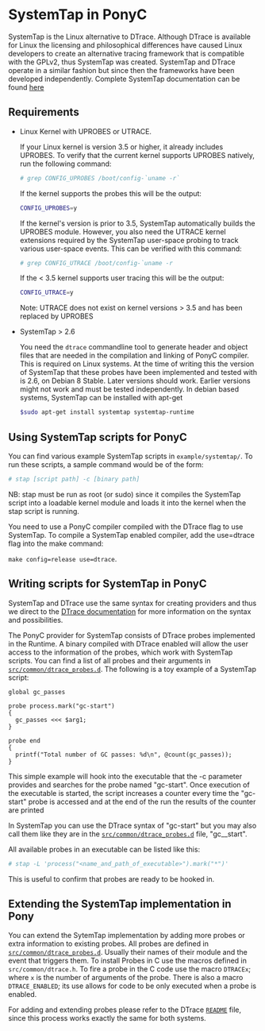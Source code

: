 # SystemTap in PonyC

SystemTap is the Linux alternative to DTrace. Although DTrace is available for
Linux the licensing and philosophical differences have caused Linux developers
to create an alternative tracing framework that is compatible with the GPLv2,
thus SystemTap was created. SystemTap and DTrace operate in a similar fashion
but since then the frameworks have been developed independently. Complete
SystemTap documentation can be found
[here](https://sourceware.org/systemtap/documentation.html)

## Requirements

* Linux Kernel with UPROBES or UTRACE.

  If your Linux kernel is version 3.5 or higher, it already includes UPROBES. To
  verify that the current kernel supports UPROBES natively, run the following
  command:

  ```bash
  # grep CONFIG_UPROBES /boot/config-`uname -r`
  ```

  If the kernel supports the probes this will be the output:

  ```bash
  CONFIG_UPROBES=y
  ```

  If the kernel's version is prior to 3.5, SystemTap automatically builds the
  UPROBES module. However, you also need the UTRACE kernel extensions required
  by the SystemTap user-space probing to track various user-space events. This
  can be verified with this command:

  ```bash
  # grep CONFIG_UTRACE /boot/config-`uname -r
  ```

  If the < 3.5 kernel supports user tracing this will be the output:

  ```bash
  CONFIG_UTRACE=y
  ```

  Note: UTRACE does not exist on kernel versions > 3.5 and has been replaced by
  UPROBES

* SystemTap > 2.6

    You need the `dtrace` commandline tool to generate header and object files
    that are needed in the compilation and linking of PonyC compiler. This is
    required on Linux systems. At the time of writing this the version of
    SystemTap that these probes have been implemented and tested with is 2.6, on
    Debian 8 Stable. Later versions should work. Earlier versions might not work
    and must be tested independently. In debian based systems, SystemTap can be
    installed with apt-get

    ```bash
    $sudo apt-get install systemtap systemtap-runtime
    ```

## Using SystemTap scripts for PonyC

You can find various example SystemTap scripts in `example/systemtap/`. To run
these scripts, a sample command would be of the form:

```bash
# stap [script path] -c [binary path]
```

NB: stap must be run as root (or sudo) since it compiles the SystemTap script
into a loadable kernel module and loads it into the kernel when the stap script
is running.

You need to use a PonyC compiler compiled with the DTrace flag to use SystemTap.
To compile a SystemTap enabled compiler, add the use=dtrace flag into the make
command:

`make config=release use=dtrace`.

## Writing scripts for SystemTap in PonyC

SystemTap and DTrace use the same syntax for creating providers and thus we
direct to the [DTrace documentation](http://dtrace.org/guide/preface.html) for
more information on the syntax and possibilities.

The PonyC provider for SystemTap consists of DTrace probes implemented in the
Runtime. A binary compiled with DTrace enabled will allow the user access to the
information of the probes, which work with SystemTap scripts. You can find a
list of all probes and their arguments in
[`src/common/dtrace_probes.d`](../../src/common/dtrace_probes.d).  The following
is a toy example of a SystemTap script:

```dtrace
global gc_passes

probe process.mark("gc-start")
{
  gc_passes <<< $arg1;
}

probe end
{
  printf("Total number of GC passes: %d\n", @count(gc_passes));
}

```

This simple example will hook into the executable that the -c parameter provides
and searches for the probe named "gc-start". Once execution of the executable is
started, the script increases a counter every time the "gc-start" probe is
accessed and at the end of the run the results of the counter are printed

In SystemTap you can use the DTrace syntax of "gc-start" but you may also call
them like they are in the
[`src/common/dtrace_probes.d`](../../src/common/dtrace_probes.d) file,
"gc__start".

All available probes in an executable can be listed like this:

```bash
# stap -L 'process("<name_and_path_of_executable>").mark("*")'
```

This is useful to confirm that probes are ready to be hooked in.

## Extending the SystemTap implementation in Pony

You can extend the SytemTap implementation by adding more probes or extra
information to existing probes. All probes are defined in
[`src/common/dtrace_probes.d`](../../src/common/dtrace_probes.d). Usually their
names of their module and the event that triggers them. To install Probes in C
use the macros defined in `src/common/dtrace.h`.  To fire a probe in the C code
use the macro `DTRACEx`; where `x` is the number of arguments of  the probe.
There is also a macro `DTRACE_ENABLED`; its use allows for code to be only
executed when a probe is enabled.

For adding and extending probes please refer to the DTrace
[`README`](../dtrace/README.md#adding-a-probe) file, since this process works
exactly the same for both systems.
